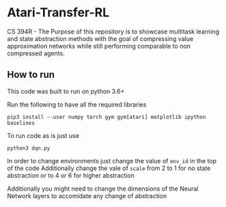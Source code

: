 # Atari-Transfer-RL
CS 394R - The Purpose of this repository is to showcase multitask learning and state abstraction methods with the goal of compressing value approximation networks while still performing comparable to non compressed agents.

## How to run 
This code was built to run on python 3.6+

Run the following to have all the required libraries 
```
pip3 install --user numpy torch gym gym[atari] matplotlib ipython baselines

```

To run code as is just use
```
python3 dqn.py
```

In order to change environments just change the value of ``env_id`` in the top of the code
Additionally change the vale of ``scale`` from 2 to 1 for no state abstraction or to 4 or 6 for higher abstraction

Additionally you might need to change the dimensions of the Neural Network layers to accomidate any change of abstraction
